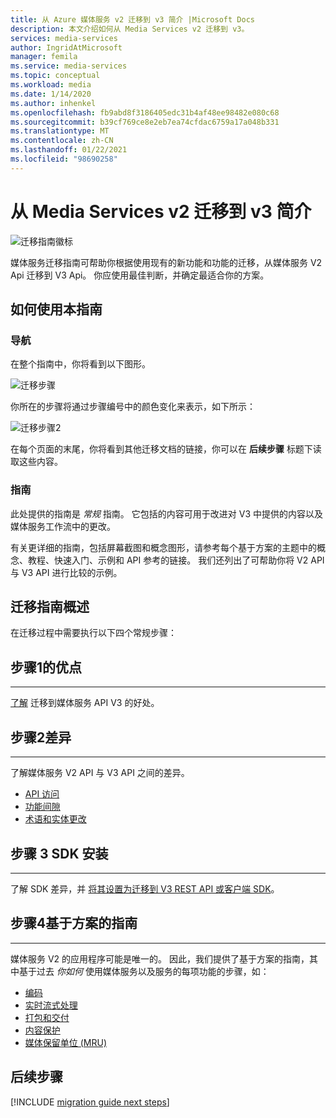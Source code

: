 ```yaml
---
title: 从 Azure 媒体服务 v2 迁移到 v3 简介 |Microsoft Docs
description: 本文介绍如何从 Media Services v2 迁移到 v3。
services: media-services
author: IngridAtMicrosoft
manager: femila
ms.service: media-services
ms.topic: conceptual
ms.workload: media
ms.date: 1/14/2020
ms.author: inhenkel
ms.openlocfilehash: fb9abd8f3186405edc31b4af48ee98482e080c68
ms.sourcegitcommit: b39cf769ce8e2eb7ea74cfdac6759a17a048b331
ms.translationtype: MT
ms.contentlocale: zh-CN
ms.lasthandoff: 01/22/2021
ms.locfileid: "98690258"
---
```

# <a name="migrate-from-media-services-v2-to-v3-introduction"></a>从 Media Services v2 迁移到 v3 简介

![迁移指南徽标](./media/migration-guide/azure-media-services-logo-migration-guide.svg)

媒体服务迁移指南可帮助你根据使用现有的新功能和功能的迁移，从媒体服务 V2 Api 迁移到 V3 Api。 你应使用最佳判断，并确定最适合你的方案。

## <a name="how-to-use-this-guide"></a>如何使用本指南

### <a name="navigating"></a>导航

在整个指南中，你将看到以下图形。

![迁移步骤](./media/migration-guide/steps.svg)<br/>

你所在的步骤将通过步骤编号中的颜色变化来表示，如下所示：

![迁移步骤2](./media/migration-guide/steps-2.svg)<br/>

在每个页面的末尾，你将看到其他迁移文档的链接，你可以在 **后续步骤** 标题下读取这些内容。

### <a name="guidance"></a>指南

此处提供的指南是 *常规* 指南。 它包括的内容可用于改进对 V3 中提供的内容以及媒体服务工作流中的更改。

有关更详细的指南，包括屏幕截图和概念图形，请参考每个基于方案的主题中的概念、教程、快速入门、示例和 API 参考的链接。 我们还列出了可帮助你将 V2 API 与 V3 API 进行比较的示例。

## <a name="migration-guidance-overview"></a>迁移指南概述

在迁移过程中需要执行以下四个常规步骤：

## <a name="step-1-benefits"></a>步骤1的优点

<hr color="#5ea0ef" size="10">

[了解](migrate-v-2-v-3-migration-benefits.md) 迁移到媒体服务 API V3 的好处。

## <a name="step-2-differences"></a>步骤2差异

<hr color="#5ea0ef" size="10">

了解媒体服务 V2 API 与 V3 API 之间的差异。

- [API 访问](migrate-v-2-v-3-differences-api-access.md)
- [功能间隙](migrate-v-2-v-3-differences-feature-gaps.md)
- [术语和实体更改](migrate-v-2-v-3-differences-terminology.md)

## <a name="step-3-sdk-setup"></a>步骤 3 SDK 安装

<hr color="#5ea0ef" size="10">

了解 SDK 差异，并 [将其设置为迁移到 V3 REST API 或客户端 SDK](migrate-v-2-v-3-migration-setup.md)。

## <a name="step-4-scenario-based-guidance"></a>步骤4基于方案的指南

<hr color="#5ea0ef" size="10">

媒体服务 V2 的应用程序可能是唯一的。 因此，我们提供了基于方案的指南，其中基于过去 *你如何* 使用媒体服务以及服务的每项功能的步骤，如：

- [编码](migrate-v-2-v-3-migration-scenario-based-encoding.md)
- [实时流式处理](migrate-v-2-v-3-migration-scenario-based-live-streaming.md)
- [打包和交付](migrate-v-2-v-3-migration-scenario-based-publishing.md)
- [内容保护](migrate-v-2-v-3-migration-scenario-based-content-protection.md)
- [媒体保留单位 (MRU) ](migrate-v-2-v-3-migration-scenario-based-media-reserved-units.md)

## <a name="next-steps"></a>后续步骤

[!INCLUDE [migration guide next steps](./includes/migration-guide-next-steps.md)]

